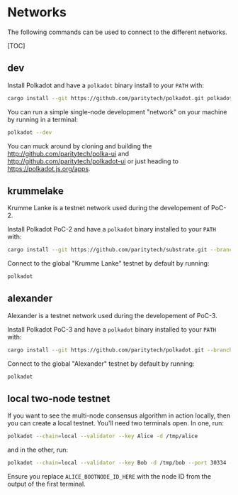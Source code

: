# Networks

The following commands can be used to connect to the different networks.

[TOC]

## dev

Install Polkadot and have a `polkadot` binary install to your `PATH` with:

```bash
cargo install --git https://github.com/paritytech/polkadot.git polkadot
```

You can run a simple single-node development "network" on your machine by running in a terminal:

```bash
polkadot --dev
```

You can muck around by cloning and building the http://github.com/paritytech/polka-ui and http://github.com/paritytech/polkadot-ui or just heading to https://polkadot.js.org/apps.

## krummelake

Krumme Lanke is a testnet network used during the developement of PoC-2.

Install Polkadot PoC-2 and have a `polkadot` binary installed to your `PATH` with:

```bash
cargo install --git https://github.com/paritytech/substrate.git --branch v0.2 polkadot
```

Connect to the global "Krumme Lanke" testnet by default by running:

```bash
polkadot
```

## alexander

Alexander is a testnet network used during the developement of PoC-3.

Install Polkadot PoC-3 and have a `polkadot` binary installed to your `PATH` with:

```bash
cargo install --git https://github.com/paritytech/polkadot.git --branch v0.3 polkadot
```

Connect to the global "Alexander" testnet by default by running:

```bash
polkadot
```

## local two-node testnet

If you want to see the multi-node consensus algorithm in action locally, then
you can create a local testnet. You'll need two terminals open. In one, run:

```bash
polkadot --chain=local --validator --key Alice -d /tmp/alice
```

and in the other, run:

```bash
polkadot --chain=local --validator --key Bob -d /tmp/bob --port 30334 --bootnodes '/ip4/127.0.0.1/tcp/30333/p2p/ALICE_BOOTNODE_ID_HERE'
```

Ensure you replace `ALICE_BOOTNODE_ID_HERE` with the node ID from the output of
the first terminal.
